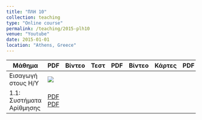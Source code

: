 ```yaml
---
title: "ΠΛΗ 10"
collection: teaching
type: "Online course"
permalink: /teaching/2015-plh10
venue: "Youtube"
date: 2015-01-01
location: "Athens, Greece"
---
```


| Μάθημα | PDF | Βίντεο | Τεστ | PDF | Βίντεο | Κάρτες | PDF | Βίντεο|
| --- | --- | --- | --- | --- | --- | --- | --- | ---|
| Εισαγωγή στους Η/Υ | <a href="https://www.slideshare.net/DimitrisPsounis/10-1-54148007" target="_blank"><img src="https://dimitrispsounis.github.io/images/pdf20.png"></a> |  |  |  |  |  |  |  |
| 1.1: Συστήματα Αρίθμησης | [PDF](https://www.slideshare.net/DimitrisPsounis/10-11-52387385) [PDF](https://www.slideshare.net/DimitrisPsounis/10-11-53502905) |  |  |  |  |  |  |  |
